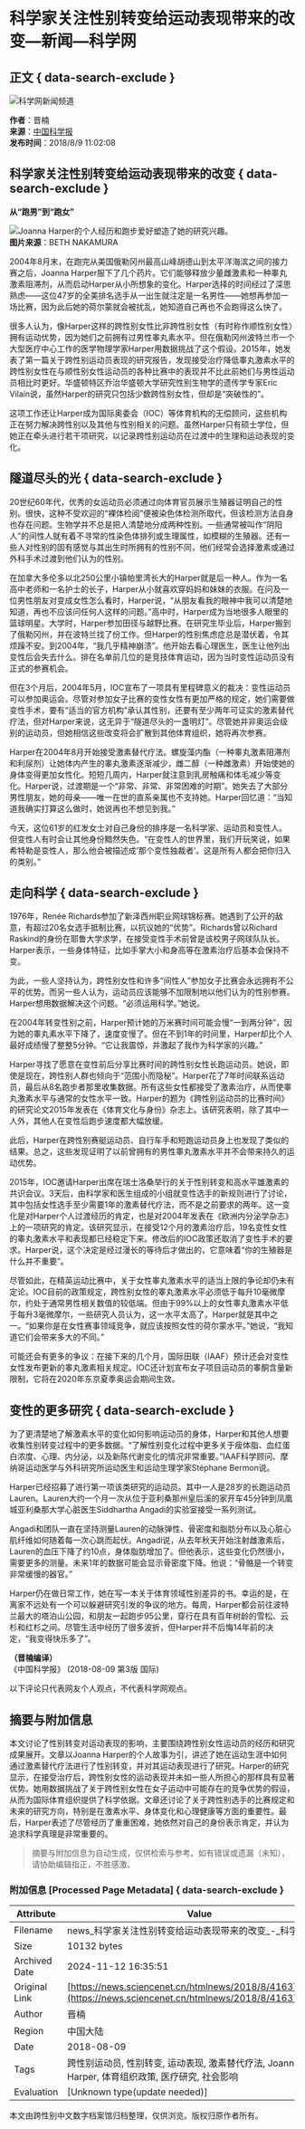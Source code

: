 # 科学家关注性别转变给运动表现带来的改变—新闻—科学网

## 正文 { data-search-exclude }


![科学网新闻频道](/images/news.jpg)

**作者**：晋楠  
**来源**：[中国科学报](http://www.sciencenet.cn/dz/dznews_photo.aspx)  
**发布时间**：2018/8/9 11:02:08  

## 科学家关注性别转变给运动表现带来的改变 { data-search-exclude }

**从“跑男”到“跑女”**

![Joanna Harper的个人经历和跑步爱好塑造了她的研究兴趣。](https://example.com/image.jpg)  
**图片来源**：BETH NAKAMURA

2004年8月末，在跑完从美国俄勒冈州最高山峰胡德山到太平洋海滨之间的接力赛之后，Joanna Harper服下了几个药片。它们能够释放少量雌激素和一种睾丸激素阻滞剂，从而启动Harper从小所想象的变化。Harper选择的时间经过了深思熟虑——这位47岁的全美排名选手从一出生就注定是一名男性——她想再参加一场比赛，因为此后她的荷尔蒙就会被扰乱，她知道自己再也不会跑得这么快了。

很多人认为，像Harper这样的跨性别女性比非跨性别女性（有时称作顺性别女性）拥有运动优势，因为她们之前拥有过男性睾丸素水平。但在俄勒冈州波特兰市一个大型医疗中心工作的医学物理学家Harper用数据挑战了这个假设。2015年，她发表了第一篇关于跨性别运动员表现的研究报告，发现接受治疗降低睾丸激素水平的跨性别女性在与顺性别女性运动员的各种比赛中的表现并不比此前她们与男性运动员相比时更好。华盛顿特区乔治华盛顿大学研究性别生物学的遗传学专家Eric Vilain说，虽然Harper的研究只包括少数跨性别女性，但却是“突破性的”。

这项工作还让Harper成为国际奥委会（IOC）等体育机构的无偿顾问，这些机构正在努力解决跨性别以及其他与性别相关的问题。虽然Harper只有硕士学位，但她正在牵头进行若干项研究，以记录跨性别运动员在过渡中的生理和运动表现的变化。

## **隧道尽头的光** { data-search-exclude }

20世纪60年代，优秀的女运动员必须通过向体育官员展示生殖器证明自己的性别。很快，这种不受欢迎的“裸体检阅”便被染色体检测所取代，但该检测方法自身也存在问题。生物学并不总是把人清楚地分成两种性别。一些通常被叫作“阴阳人”的间性人就有着不寻常的性染色体排列或生理属性，如模糊的生殖器。还有一些人对性别的固有感觉与其出生时所拥有的性别不同，他们经常会选择激素或通过外科手术过渡到他们认为的性别。

在加拿大多伦多以北250公里小镇帕里湾长大的Harper就是后一种人。作为一名高中老师和一名护士的长子，Harper从小就喜欢穿妈妈和妹妹的衣服。在问及一位男性朋友对变成女性怎么看时，Harper说，“从朋友看我的眼神中我可以清楚地知道，再也不应该问任何人这样的问题。”高中时，Harper成为当地很多人眼里的篮球明星。大学时，Harper参加田径与越野比赛。在研究生毕业后，Harper搬到了俄勒冈州，并在波特兰找了份工作。但Harper的性别焦虑症总是潜伏着，令其烦躁不安。到2004年，“我几乎精神崩溃”。他开始去看心理医生，医生让他列出变性后会失去什么。排在名单前几位的是竞技体育运动，因为当时变性运动员没有正式的参赛机会。

但在3个月后，2004年5月，IOC宣布了一项具有里程碑意义的裁决：变性运动员可以参加奥运会。尽管对参加女子比赛的变性女性有更加严格的规定，她们需要做变性手术，要有“适当的官方机构”承认其性别，还要有至少两年可证实的激素替代疗法，但对Harper来说，这无异于“隧道尽头的一盏明灯”。尽管她并非奥运会级别的运动员，但她相信这些改变将会扩散到其他体育组织，她将再次参赛。

Harper在2004年8月开始接受激素替代疗法。螺旋藻内酯（一种睾丸激素阻滞剂和利尿剂）让她体内产生的睾丸激素逐渐减少，雌二醇（一种雌激素）开始使她的身体变得更加女性化。短短几周内，Harper就注意到乳房触痛和体毛减少等变化。Harper说，过渡期是一个“非常、非常、非常困难的时期”。她失去了大部分男性朋友，她的母亲——唯一在世的直系亲属也不支持她。Harper回忆道：“当知道我确实打算这么做时，她说再也不想见到我。”

今天，这位61岁的红发女士对自己身份的排序是一名科学家、运动员和变性人。但变性人有时会让其他身份黯然失色。“在变性人的世界里，我们开玩笑说，如果希特勒是变性人，那么他会被描述成‘那个变性独裁者’。这是所有人都会把你归入的类别。”

## **走向科学** { data-search-exclude }

1976年，Renée Richards参加了新泽西州职业网球锦标赛。她遇到了公开的敌意，有超过20名女选手抵制比赛，以抗议她的“优势”。Richards曾以Richard Raskind的身份在耶鲁大学求学，在接受变性手术前曾是该校男子网球队队长。Harper表示，一些身体特征，比如手掌大小和身高等在激素治疗后基本会保持不变。

为此，一些人坚持认为，跨性别女性和许多“间性人”参加女子比赛会永远拥有不公平的优势。而另一些人认为，运动员应该能够不加限制地以他们认为的性别参赛。Harper想用数据解决这个问题。“必须运用科学。”她说。

在2004年转变性别之前，Harper预计她的万米赛时间可能会慢“一到两分钟”，因为她的睾丸素水平下降了，速度变慢了。但在不到1年的时间里，Harper却比个人最好成绩慢了整整5分钟。“它让我震惊，并激起了我作为科学家的兴趣。”

Harper寻找了愿意在变性前后分享比赛时间的跨性别女性长跑运动员。她说，即使是现在，跨性别人群也倾向于“范围小而隐秘”。Harper花了7年时间联系运动员，最后从8名跑步者那里收集数据。所有这些女性都接受了激素治疗，从而使睾丸激素水平与通常的女性水平一致。Harper的题为《跨性别运动员的比赛时间》的研究论文2015年发表在《体育文化与身份》杂志上。该研究表明，除了其中一人外，其他人在变性后跑步速度都大幅放缓。

此后，Harper在跨性别赛艇运动员、自行车手和短跑运动员身上也发现了类似的结果。总之，这些发现证明了以前曾拥有的男性睾丸激素水平并不会带来持久的运动优势。

2015年，IOC邀请Harper出席在瑞士洛桑举行的关于性别转变和高水平雄激素的共识会议。3天后，由科学家和医生组成的小组就变性选手的新规则进行了讨论，其中包括女性选手至少需要1年的激素替代疗法，而不是之前要求的两年。这一变化是对Harper个人过渡经历的肯定，也是对2004年发表在《欧洲内分泌学杂志》上的一项研究的肯定。该研究显示，在接受12个月的激素治疗后，19名变性女性的睾丸激素水平和表现都已经稳定下来。修改后的IOC政策还取消了变性手术的要求。Harper说，这个决定是经过漫长的等待后才做出的，它意味着“你的生殖器是什么并不重要”。

尽管如此，在精英运动比赛中，关于女性睾丸激素水平的适当上限的争论却仍未有定论。IOC目前的政策规定，跨性别女性的睾丸激素水平必须低于每升10毫微摩尔，约处于通常男性相关数值的较低端。但由于99%以上的女性睾丸激素水平低于每升3毫微摩尔，一些研究人员认为，这一水平太高了。Harper就是其中之一。“如果你是在女性赛事领域竞争，就应该按照女性的荷尔蒙水平。”她说，“我知道它们会带来多大的不同。”

可能还会有更多的争议：在接下来的几个月，国际田联（IAAF）预计还会对变性女性发布更新的睾丸激素相关规定。IOC还计划宣布女子项目运动员的睾酮含量新限制，它将在2020年东京夏季奥运会期间生效。

## **变性的更多研究** { data-search-exclude }

为了更清楚地了解激素水平的变化如何影响运动员的身体，Harper和其他人想要收集性别转变过程中的更多数据。“了解性别变化过程中更多关于瘦体脂、血红蛋白浓度、心理、内分泌，以及新陈代谢变化的情况非常重要。”IAAF科学顾问、摩纳哥运动医学与外科研究所运动医生和运动生理学家Stéphane Bermon说。

Harper已经招募了进行第一项该类研究的运动员。其中一人是28岁的长跑运动员Lauren。Lauren大约一个月一次从位于亚利桑那州皇后溪的家开车45分钟到凤凰城亚利桑那大学心脏医生Siddhartha Angadi的实验室接受一系列测试。

Angadi和团队一直在坚持测量Lauren的动脉弹性、骨密度和脂肪分布以及心脏心肌纤维如何随着每一次心跳而起伏。Angadi说，从去年秋天开始注射雌激素后，Lauren的血压下降了约10点，身体脂肪增加了。但他表示，这些变化仍然很小，需要更多的测量。未来1年的数据可能会显示骨密度下降。他说：“骨骼是一个转变非常缓慢的器官。”

Harper仍在做日常工作，她在写一本关于体育领域性别差异的书。幸运的是，在离家不远处有一个可以躲避研究引发的争议的地方。每周，Harper都会前往波特兰最大的塔泊山公园，和朋友一起跑步95公里，穿行在具有百年树龄的雪松、云杉和红杉之间。尽管生活中经历了很多波折，但Harper并不后悔14年前的决定，“我变得快乐多了”。 

**（晋楠编译）**  
《中国科学报》 (2018-08-09 第3版 国际)  

以下评论只代表网友个人观点，不代表科学网观点。
<!-- tcd_original_link https://news.sciencenet.cn/htmlnews/2018/8/416379.shtm -->
## 摘要与附加信息

<!-- tcd_abstract -->
本文讨论了性别转变对运动表现的影响，主要围绕跨性别女性运动员的经历和研究成果展开。文章以Joanna Harper的个人故事为引，讲述了她在运动生涯中如何通过激素替代疗法进行了性别转变，并对其运动表现进行了研究。Harper的研究显示，在接受治疗后，跨性别女性的运动表现并未如一些人所担心的那样具有显著优势。她用数据挑战了关于跨性别女性在女子运动中可能存在的竞争优势的假设，从而为国际体育组织提供了科学依据。文章还讨论了关于跨性别选手的比赛规定和未来的研究方向，特别是在激素水平、身体变化和心理健康等方面的重要性。最后，Harper表述了尽管经历了重重困难，她依然对自己的身份表示肯定，并认为追求科学真理是非常重要的。
<!-- tcd_abstract_end -->

> 摘要与附加信息为自动生成，仅供检索与参考。如有错误或遗漏（未知），请协助编辑指正，不胜感激。

### 附加信息 [Processed Page Metadata] { data-search-exclude }

| Attribute       | Value                                  |
|-----------------|----------------------------------------|
| Filename        | news_科学家关注性别转变给运动表现带来的改变_-_科学网.md                             |
| Size            | 10132 bytes                           |
| Archived Date   | 2024-11-12 16:35:51                             |
| Original Link   | [https://news.sciencenet.cn/htmlnews/2018/8/416379.shtm](https://news.sciencenet.cn/htmlnews/2018/8/416379.shtm)                       |
| Author          | 晋楠                               |
| Region          | 中国大陆                               |
| Date            | 2018-08-09                                 |
| Tags            | 跨性别运动员, 性别转变, 运动表现, 激素替代疗法, Joanna Harper, 体育组织政策, 医疗研究, 社会影响                                 |
| Evaluation            | [Unknown type(update needed)]                                 |
<!-- tcd_table_end -->

本文由跨性别中文数字档案馆归档整理，仅供浏览。版权归原作者所有。
